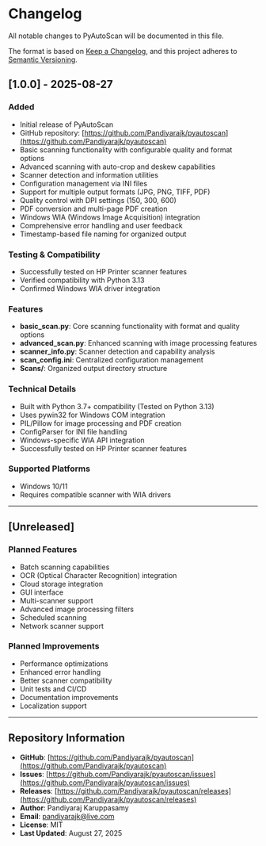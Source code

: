 # Changelog

All notable changes to PyAutoScan will be documented in this file.

The format is based on [Keep a Changelog](https://keepachangelog.com/en/1.0.0/),
and this project adheres to [Semantic Versioning](https://semver.org/spec/v2.0.0.html).

## [1.0.0] - 2025-08-27

### Added
- Initial release of PyAutoScan
- GitHub repository: [https://github.com/Pandiyarajk/pyautoscan](https://github.com/Pandiyarajk/pyautoscan)
- Basic scanning functionality with configurable quality and format options
- Advanced scanning with auto-crop and deskew capabilities
- Scanner detection and information utilities
- Configuration management via INI files
- Support for multiple output formats (JPG, PNG, TIFF, PDF)
- Quality control with DPI settings (150, 300, 600)
- PDF conversion and multi-page PDF creation
- Windows WIA (Windows Image Acquisition) integration
- Comprehensive error handling and user feedback
- Timestamp-based file naming for organized output

### Testing & Compatibility
- Successfully tested on HP Printer scanner features
- Verified compatibility with Python 3.13
- Confirmed Windows WIA driver integration

### Features
- **basic_scan.py**: Core scanning functionality with format and quality options
- **advanced_scan.py**: Enhanced scanning with image processing features
- **scanner_info.py**: Scanner detection and capability analysis
- **scan_config.ini**: Centralized configuration management
- **Scans/**: Organized output directory structure

### Technical Details
- Built with Python 3.7+ compatibility (Tested on Python 3.13)
- Uses pywin32 for Windows COM integration
- PIL/Pillow for image processing and PDF creation
- ConfigParser for INI file handling
- Windows-specific WIA API integration
- Successfully tested on HP Printer scanner features

### Supported Platforms
- Windows 10/11
- Requires compatible scanner with WIA drivers

---

## [Unreleased]

### Planned Features
- Batch scanning capabilities
- OCR (Optical Character Recognition) integration
- Cloud storage integration
- GUI interface
- Multi-scanner support
- Advanced image processing filters
- Scheduled scanning
- Network scanner support

### Planned Improvements
- Performance optimizations
- Enhanced error handling
- Better scanner compatibility
- Unit tests and CI/CD
- Documentation improvements
- Localization support

---

## Repository Information

- **GitHub**: [https://github.com/Pandiyarajk/pyautoscan](https://github.com/Pandiyarajk/pyautoscan)
- **Issues**: [https://github.com/Pandiyarajk/pyautoscan/issues](https://github.com/Pandiyarajk/pyautoscan/issues)
- **Releases**: [https://github.com/Pandiyarajk/pyautoscan/releases](https://github.com/Pandiyarajk/pyautoscan/releases)
- **Author**: Pandiyaraj Karuppasamy
- **Email**: pandiyarajk@live.com
- **License**: MIT
- **Last Updated**: August 27, 2025
